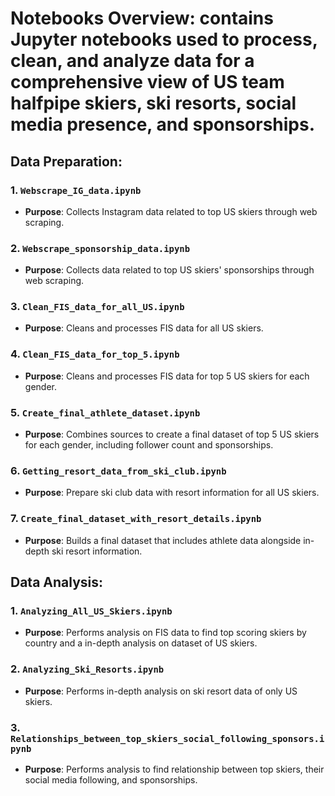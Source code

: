 # Notebooks Overview: contains Jupyter notebooks used to process, clean, and analyze data for a comprehensive view of US team halfpipe skiers, ski resorts, social media presence, and sponsorships.

## Data Preparation:

### 1. `Webscrape_IG_data.ipynb`
   - **Purpose**: Collects Instagram data related to top US skiers through web scraping.
     
### 2. `Webscrape_sponsorship_data.ipynb`
   - **Purpose**: Collects data related to top US skiers' sponsorships through web scraping.
     
### 3. `Clean_FIS_data_for_all_US.ipynb`
   - **Purpose**: Cleans and processes FIS data for all US skiers.
     
### 4. `Clean_FIS_data_for_top_5.ipynb`
   - **Purpose**: Cleans and processes FIS data for top 5 US skiers for each gender.

### 5. `Create_final_athlete_dataset.ipynb`
   - **Purpose**: Combines sources to create a final dataset of top 5 US skiers for each gender, including follower count and sponsorships.

### 6. `Getting_resort_data_from_ski_club.ipynb`
   - **Purpose**: Prepare ski club data with resort information for all US skiers.

### 7. `Create_final_dataset_with_resort_details.ipynb`
   - **Purpose**: Builds a final dataset that includes athlete data alongside in-depth ski resort information.
     

## Data Analysis:

### 1. `Analyzing_All_US_Skiers.ipynb`
   - **Purpose**: Performs analysis on FIS data to find top scoring skiers by country and a in-depth analysis on dataset of US skiers.

### 2. `Analyzing_Ski_Resorts.ipynb`
   - **Purpose**: Performs in-depth analysis on ski resort data of only US skiers.

### 3. `Relationships_between_top_skiers_social_following_sponsors.ipynb`
   - **Purpose**: Performs analysis to find relationship between top skiers, their social media following, and sponsorships.
